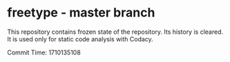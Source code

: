 # freetype - master branch

This repository contains frozen state of the repository.
Its history is cleared. It is used only for static code
analysis with Codacy.

Commit Time: 1710135108